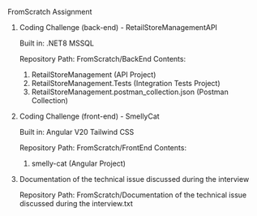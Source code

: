 FromScratch Assignment

1. Coding Challenge (back-end) - RetailStoreManagementAPI

   Built in:
     .NET8
      MSSQL

   Repository Path: FromScratch/BackEnd
   Contents:
     1. RetailStoreManagement (API Project)
     2. RetailStoreManagement.Tests (Integration Tests Project)
     3. RetailStoreManagement.postman_collection.json (Postman Collection)

3. Coding Challenge (front-end) - SmellyCat

   Built in:
      Angular V20
      Tailwind CSS

   Repository Path: FromScratch/FrontEnd
   Contents:
     1. smelly-cat (Angular Project)

4. Documentation of the technical issue discussed during the interview

   Repository Path: FromScratch/Documentation of the technical issue discussed during the interview.txt
